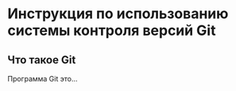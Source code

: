 # **Инструкция по использованию системы контроля версий Git**

## Что такое Git

Программа Git это...
